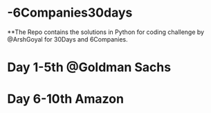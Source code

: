 # -6Companies30days

**The Repo contains the solutions in Python for coding challenge by @ArshGoyal for 30Days and 6Companies.


# Day 1-5th @Goldman Sachs

# Day 6-10th Amazon
